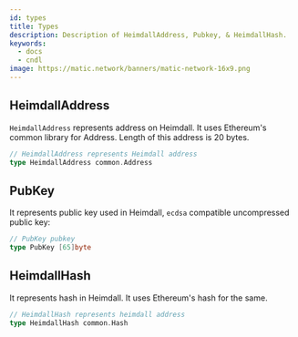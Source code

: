 ```yaml
---
id: types
title: Types
description: Description of HeimdallAddress, Pubkey, & HeimdallHash.
keywords:
  - docs
  - cndl
image: https://matic.network/banners/matic-network-16x9.png 
---
```

## HeimdallAddress

`HeimdallAddress` represents address on Heimdall. It uses Ethereum's common library for Address. Length of this address is 20 bytes.

```go
// HeimdallAddress represents Heimdall address
type HeimdallAddress common.Address
```

## PubKey

It represents public key used in Heimdall, `ecdsa` compatible uncompressed public key:

```go
// PubKey pubkey
type PubKey [65]byte
```

## HeimdallHash

It represents hash in Heimdall. It uses Ethereum's hash for the same. 

```go
// HeimdallHash represents heimdall address
type HeimdallHash common.Hash
```